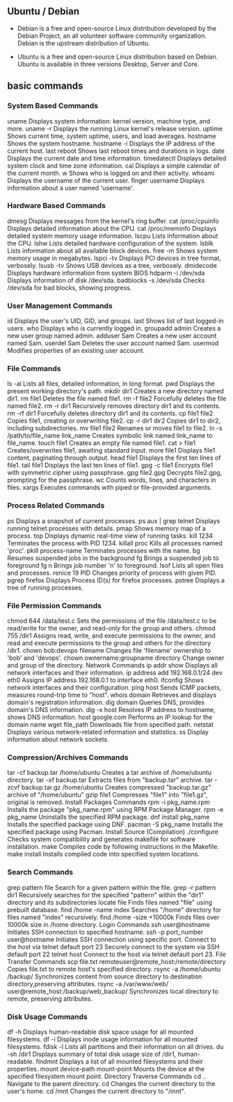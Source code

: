 ## Ubuntu / Debian
- Debian is a free and open-source Linux distribution developed by the Debian Project, an all volunteer software community organization. Debian is the upstream distribution of Ubuntu.

- Ubuntu is a free and open-source Linux distribution based on Debian. Ubuntu is available in three versions Desktop, Server and Core.

## basic commands 

### System Based Commands
uname	    Displays system information: kernel version, machine type, and more.
uname -r	Displays the running Linux kernel's release version.
uptime	    Shows current time, system uptime, users, and load averages.
hostname	Shows the system hostname.
hostname -i	Displays the IP address of the current host.
last reboot	Shows last reboot times and durations in logs.
date	    Displays the current date and time information.
timedatectl	Displays detailed system clock and time zone information.
cal	        Displays a simple calendar of the current month.
w	        Shows who is logged on and their activity.
whoami	    Displays the username of the current user.
finger username	Displays information about a user named 'username'.
### Hardware Based Commands
dmesg	            Displays messages from the kernel's ring buffer.
cat /proc/cpuinfo	Displays detailed information about the CPU.
cat /proc/meminfo	Displays detailed system memory usage information.
lscpu	            Lists information about the CPU.
lshw	            Lists detailed hardware configuration of the system.
lsblk	            Lists information about all available block devices.
free -m         	Shows system memory usage in megabytes.
lspci -tv	        Displays PCI devices in tree format, verbosely.
lsusb -tv	         Shows USB devices as a tree, verbosely.
dmidecode	        Displays hardware information from system BIOS
hdparm -i /dev/sda	Displays information of disk /dev/sda.
badblocks -s /dev/sda	Checks /dev/sda for bad blocks, showing progress.
### User Management Commands
id	         Displays the user's UID, GID, and groups.
last       	Shows list of last logged-in users.
who	         Displays who is currently logged in.
groupadd admin	Creates a new user group named admin.
adduser Sam	     Creates a new user account named Sam.
userdel Sam 	Deletes the user account named Sam.
usermod	Modifies   properties of an existing user account.
### File Commands
ls -al	      Lists all files, detailed information, in long format.
pwd	           Displays the present working directory's path.
mkdir dir1	   Creates a new directory named dir1.
rm file1	    Deletes the file named file1.
rm -f file2 	Forcefully deletes the file named file2.
rm -r dir1	   Recursively removes directory dir1 and its contents.
rm -rf dir1	    Forcefully deletes directory dir1 and its contents.
cp file1 file2	Copies file1, creating or overwriting file2.
cp -r dir1 dir2	Copies dir1 to dir2, including subdirectories.
mv file1 file2	Renames or moves file1 to file2.
ln -s /path/to/file_name link_name	Creates symbolic link named link_name to file_name.
touch file1	Creates an empty file named file1.
cat > file1	Creates/overwrites file1, awaiting standard input.
more file1	Displays file1 content, paginating through output.
head file1	Displays the first ten lines of file1.
tail file1	Displays the last ten lines of file1.
gpg -c file1	Encrypts file1 with symmetric cipher using passphrase.
gpg file2.gpg	Decrypts file2.gpg, prompting for the passphrase.
wc	             Counts words, lines, and characters in files.
xargs	Executes commands with piped or file-provided arguments.
### Process Related Commands
ps	              Displays a snapshot of current processes.
ps aux | grep telnet	Displays running telnet processes with details.
pmap	Shows memory map of a process.
top	Displays dynamic real-time view of running tasks.
kill 1234	Terminates the process with PID 1234.
killall proc	Kills all processes named 'proc'.
pkill process-name	Terminates processes with the name.
bg	Resumes suspended jobs in the background
fg	Brings a suspended job to foreground
fg n	Brings job number 'n' to foreground.
lsof	Lists all open files and processes.
renice 19 PID	Changes priority of process with given PID.
pgrep firefox	Displays Process ID(s) for firefox processes.
pstree	Displays a tree of running processes.
### File Permission Commands
chmod 644 /data/test.c      	Sets the permissions of the file /data/test.c to be read/write for the owner, and read-only for the group and others.
chmod 755 /dir1      	Assigns read, write, and execute permissions to the owner, and read and execute permissions to the group and others for the directory /dir1.
chown bob:devops filename      	Changes file 'filename' ownership to 'bob' and 'devops'.
chown ownername:groupname directory  	Change owner and group of the directory.
Network Commands
ip addr show                   	Displays all network interfaces and their information.
ip address add 192.168.0.1/24 dev eth0   	Assigns IP address 192.168.0.1 to interface eth0.
ifconfig                            	Shows network interfaces and their configuration.
ping host                       	Sends ICMP packets, measures round-trip time to "host".
whois domain                 	Retrieves and displays domain's registration information.
dig domain                      	Queries DNS, provides domain's DNS information.
dig -x host                   	Resolves IP address to hostname, shows DNS information.
host google.com          	Performs an IP lookup for the domain name
wget file_path            	Downloads file from specified path.
netstat  	Displays various network-related information and statistics.
ss	Display information about network sockets.
### Compression/Archives Commands
tar -cf backup.tar /home/ubuntu	Creates a tar archive of /home/ubuntu directory.
tar -xf backup.tar             	Extracts files from "backup.tar" archive.
tar -zcvf backup.tar.gz /home/ubuntu  	Creates compressed "backup.tar.gz" archive of "/home/ubuntu"
gzip file1 	Compresses "file1" into "file1.gz", original is removed.
Install Packages Commands
rpm -i pkg_name.rpm           	Installs the package "pkg_name.rpm" using RPM Package Manager.
rpm -e pkg_name                     	Uninstalls the specified RPM package.
dnf install pkg_name	Installs the specified package using DNF.
pacman -S pkg_name	Installs the specified package using Pacman.
Install Source (Compilation)
./configure	Checks system compatibility and generates makefile for software installation.
make	Compiles code by following instructions in the Makefile.
make install	Installs compiled code into specified system locations.
### Search Commands
grep pattern file                           	Search for a given pattern within the file.
grep -r pattern dir1                             	Recursively searches for the specified "pattern" within the "dir1" directory and its subdirectories
locate file	Finds files named "file" using prebuilt database.
find /home -name index             	Searches "/home" directory for files named "index" recursively.
find /home -size +10000k	Finds files over 10000k size in /home directory.
Login Commands
ssh user@hostname 	Initiates SSH connection to specified hostname.
ssh -p port_number user@hostname   	Initiates SSH connection using specific port.
Connect to the host via telnet default port 23	Securely connect to the system via SSH default port 22
telnet host 	Connect to the host via telnet default port 23.
File Transfer Commands
scp file.txt remoteuser@remote_host:/remote/directory	Copies file.txt to remote host's specified directory.
rsync -a /home/ubuntu /backup/ 	Synchronizes content from source directory to destination directory,preserving attributes.
rsync -a /var/www/web/ user@remote_host:/backup/web_backup/	Synchronizes local directory to remote, preserving attributes.
### Disk Usage Commands
df  -h                           	Displays human-readable disk space usage for all mounted filesystems.
df  -i                          	Displays inode usage information for all mounted filesystems.
fdisk  -l                    	Lists all partitions and their information on all drives.
du -sh /dir1                       	Displays summary of total disk usage size of /dir1, human-readable.
findmnt                      	Displays a list of all mounted filesystems and their properties.
mount device-path mount-point	Mounts the device at the specified filesystem mount point.
Directory Traverse Commands
cd ..             	Navigate to the parent directory.
cd                	Changes the current directory to the user's home.
cd /mnt 	Changes the current directory to "/mnt".
